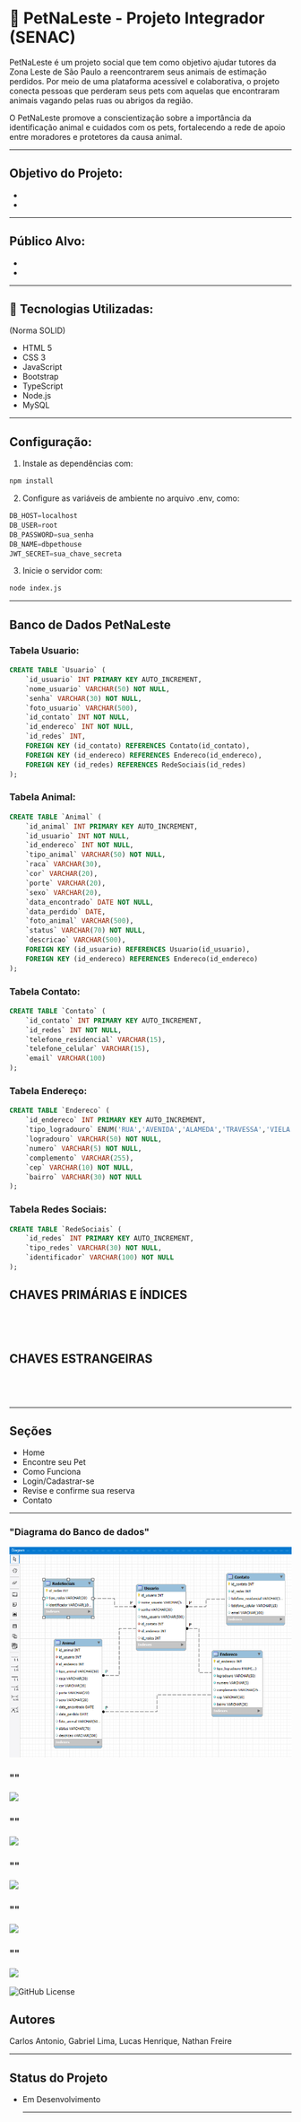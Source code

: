 # 🐶 PetNaLeste - Projeto Integrador (SENAC)
PetNaLeste é um projeto social que tem como objetivo ajudar tutores da Zona Leste de São Paulo a reencontrarem seus animais de estimação perdidos. Por meio de uma plataforma acessível e colaborativa, o projeto conecta pessoas que perderam seus pets com aquelas que encontraram animais vagando pelas ruas ou abrigos da região.

O PetNaLeste promove a conscientização sobre a importância da identificação animal e cuidados com os pets, fortalecendo a rede de apoio entre moradores e protetores da causa animal.

---

## Objetivo do Projeto:

-
-

---

## Público Alvo:

-
-

---

## 🚀 Tecnologias Utilizadas:
(Norma SOLID)
- HTML 5
- CSS 3
- JavaScript
- Bootstrap
- TypeScript
- Node.js
- MySQL

---

## Configuração:

1. Instale as dependências com:

```bash 
npm install
```

2. Configure as variáveis de ambiente no arquivo .env, como:

```sql
DB_HOST=localhost
DB_USER=root
DB_PASSWORD=sua_senha
DB_NAME=dbpethouse
JWT_SECRET=sua_chave_secreta
```

3. Inicie o servidor com:

```bash 
node index.js
```

---

## Banco de Dados PetNaLeste

### Tabela Usuario:

```sql
CREATE TABLE `Usuario` (
    `id_usuario` INT PRIMARY KEY AUTO_INCREMENT,
    `nome_usuario` VARCHAR(50) NOT NULL,
    `senha` VARCHAR(30) NOT NULL,
    `foto_usuario` VARCHAR(500),
    `id_contato` INT NOT NULL,
    `id_endereco` INT NOT NULL,
    `id_redes` INT,
    FOREIGN KEY (id_contato) REFERENCES Contato(id_contato),
    FOREIGN KEY (id_endereco) REFERENCES Endereco(id_endereco),
    FOREIGN KEY (id_redes) REFERENCES RedeSociais(id_redes)
);
```

### Tabela Animal:

```sql
CREATE TABLE `Animal` (
    `id_animal` INT PRIMARY KEY AUTO_INCREMENT,
    `id_usuario` INT NOT NULL,
    `id_endereco` INT NOT NULL,
    `tipo_animal` VARCHAR(50) NOT NULL,
    `raca` VARCHAR(30),
    `cor` VARCHAR(20),
    `porte` VARCHAR(20),
    `sexo` VARCHAR(20),
    `data_encontrado` DATE NOT NULL,
    `data_perdido` DATE,
    `foto_animal` VARCHAR(500),
    `status` VARCHAR(70) NOT NULL,
    `descricao` VARCHAR(500),
    FOREIGN KEY (id_usuario) REFERENCES Usuario(id_usuario),
    FOREIGN KEY (id_endereco) REFERENCES Endereco(id_endereco)
);
```

### Tabela Contato:

```sql
CREATE TABLE `Contato` (
    `id_contato` INT PRIMARY KEY AUTO_INCREMENT,
    `id_redes` INT NOT NULL,
    `telefone_residencial` VARCHAR(15),
    `telefone_celular` VARCHAR(15),
    `email` VARCHAR(100)
);
```

### Tabela Endereço:

```sql
CREATE TABLE `Endereco` (
    `id_endereco` INT PRIMARY KEY AUTO_INCREMENT,
    `tipo_logradouro` ENUM('RUA','AVENIDA','ALAMEDA','TRAVESSA','VIELA','ESTRADA','RODOVIA') NOT NULL,
    `logradouro` VARCHAR(50) NOT NULL,
    `numero` VARCHAR(5) NOT NULL,
    `complemento` VARCHAR(255),
    `cep` VARCHAR(10) NOT NULL,
    `bairro` VARCHAR(30) NOT NULL
);
```

### Tabela Redes Sociais:

```sql 
CREATE TABLE `RedeSociais` (
    `id_redes` INT PRIMARY KEY AUTO_INCREMENT,
    `tipo_redes` VARCHAR(30) NOT NULL,
    `identificador` VARCHAR(100) NOT NULL
);
```

## CHAVES PRIMÁRIAS E ÍNDICES

```bash
```

```bash
```

```bash
```

```bash
```

## CHAVES ESTRANGEIRAS

```bash
```

```bash
```

```bash
```

```bash
```

---

## Seções 

- Home
- Encontre seu Pet
- Como Funciona
- Login/Cadastrar-se
- Revise e confirme sua reserva
- Contato

---

### "Diagrama do Banco de dados"
![](Front-and/img/Diagrama-Banco.png)
### ""
![](src/public/img/.png)
### ""
![](src/public/img/.png)
### ""
![](src/public/img/.png)
### ""
![](src/public/img/.png)
### ""
![](src/public/img/.png)

![GitHub License](https://img.shields.io/github/license/nathanfreire/PetNaLeste)

## Autores
Carlos Antonio,
Gabriel Lima,
Lucas Henrique,
Nathan Freire

---

## Status do Projeto

- Em Desenvolvimento

  ---

